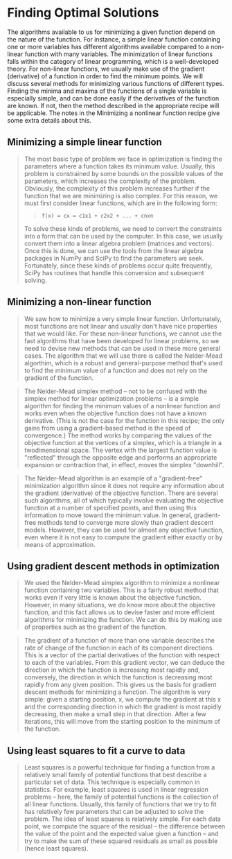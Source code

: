 # **Finding Optimal Solutions**

The algorithms available to us for minimizing a given function depend on the nature of the function. For instance, a simple linear function containing one or more
variables has different algorithms available compared to a non-linear function with many variables. The minimization of linear functions falls within the category 
of linear programming, which is a well-developed theory. For non-linear functions, we usually make use of the gradient (derivative) of a function in order to find 
the minimum points. We will discuss several methods for minimizing various functions of different types. Finding the minima and maxima of the functions of a single
variable is especially simple, and can be done easily if the derivatives of the function are known. If not, then the method described in the appropriate recipe will 
be applicable. The notes in the Minimizing a nonlinear function recipe give some extra details about this.
## **Minimizing a simple linear function**

> The most basic type of problem we face in optimization is finding the parameters where a function takes its minimum value. Usually, this problem is constrained by some bounds on
the possible values of the parameters, which increases the complexity of the problem. Obviously, the complexity of this problem increases further if the function that we are
minimizing is also complex. For this reason, we must first consider linear functions, which are in the following form:
>
>> `f(x) = cx = c1x1 + c2x2 + ... + cnxn` 
>
> To solve these kinds of problems, we need to convert the constraints into a form that can be
used by the computer. In this case, we usually convert them into a linear algebra problem
(matrices and vectors). Once this is done, we can use the tools from the linear algebra
packages in NumPy and SciPy to find the parameters we seek. Fortunately, since these
kinds of problems occur quite frequently, SciPy has routines that handle this conversion
and subsequent solving.
## **Minimizing a non-linear function**

> We saw how to minimize a very simple linear function.
Unfortunately, most functions are not linear and usually don't have nice properties that we
would like. For these non-linear functions, we cannot use the fast algorithms that have been
developed for linear problems, so we need to devise new methods that can be used in these
more general cases. The algorithm that we will use there is called the Nelder-Mead
algorthim, which is a robust and general-purpose method that's used to find the minimum
value of a function and does not rely on the gradient of the function.

> The Nelder-Mead simplex method – not to be confused with the simplex method for linear
optimization problems – is a simple algorithm for finding the minimum values of a nonlinear function and works even when the objective function does not have a known
derivative. (This is not the case for the function in this recipe; the only gains from using a
gradient-based method is the speed of convergence.) The method works by comparing the
values of the objective function at the vertices of a simplex, which is a triangle in a twodimensional space. The vertex with the largest function value is "reflected" through the
opposite edge and performs an appropriate expansion or contraction that, in effect, moves
the simplex "downhill". 

> The Nelder-Mead algorithm is an example of a "gradient-free" minimization algorithm
since it does not require any information about the gradient (derivative) of the objective
function. There are several such algorithms, all of which typically involve evaluating the
objective function at a number of specified points, and then using this information to move
toward the minimum value. In general, gradient-free methods tend to converge more
slowly than gradient descent models. However, they can be used for almost any objective
function, even where it is not easy to compute the gradient either exactly or by means of
approximation.

## **Using gradient descent methods in optimization**

> We used the Nelder-Mead simplex algorithm to minimize a nonlinear function containing two variables. This is a fairly robust method that works even if
very little is known about the objective function. However, in many situations, we do know
more about the objective function, and this fact allows us to devise faster and more efficient
algorithms for minimizing the function. We can do this by making use of properties such as
the gradient of the function.

> The gradient of a function of more than one variable describes the rate of change of the
function in each of its component directions. This is a vector of the partial derivatives of the
function with respect to each of the variables. From this gradient vector, we can deduce the
direction in which the function is increasing most rapidly and, conversely, the direction in
which the function is decreasing most rapidly from any given position. This gives us the
basis for gradient descent methods for minimizing a function. The algorithm is very simple:
given a starting position, x, we compute the gradient at this x and the corresponding
direction in which the gradient is most rapidly decreasing, then make a small step in that
direction. After a few iterations, this will move from the starting position to the minimum
of the function.

## **Using least squares to fit a curve to data**

> Least squares is a powerful technique for finding a function from a relatively small family
of potential functions that best describe a particular set of data. This technique is especially
common in statistics. For example, least squares is used in linear regression problems –
here, the family of potential functions is the collection of all linear functions. Usually, this
family of functions that we try to fit has relatively few parameters that can be adjusted to
solve the problem. The idea of least squares is relatively simple. For each data point, we compute the square of the residual – the difference between the value of the point and the expected value given a function – and try to make the sum of these squared residuals as small as possible (hence
least squares).